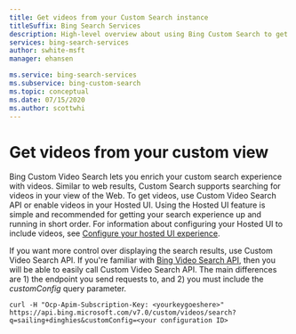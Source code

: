 ```yaml
---
title: Get videos from your Custom Search instance
titleSuffix: Bing Search Services
description: High-level overview about using Bing Custom Search to get videos from your custom view of the Web.
services: bing-search-services
author: swhite-msft
manager: ehansen

ms.service: bing-search-services
ms.subservice: bing-custom-search
ms.topic: conceptual
ms.date: 07/15/2020
ms.author: scottwhi
---
```


# Get videos from your custom view

Bing Custom Video Search lets you enrich your custom search experience with videos. Similar to web results, Custom Search supports searching for videos in your view of the Web. To get videos, use Custom Video Search API or enable videos in your Hosted UI. Using the Hosted UI feature is simple and recommended for getting your search experience up and running in short order. For information about configuring your Hosted UI to include videos, see [Configure your hosted UI experience](hosted-ui.md).

If you want more control over displaying the search results, use Custom Video Search API. If you're familiar with [Bing Video Search API](../../bing-video-search/overview.md), then you will be able to easily call Custom Video Search API. The main differences are 1) the endpoint you send requests to, and 2) you must include the *customConfig* query parameter. 

```curl
curl -H "Ocp-Apim-Subscription-Key: <yourkeygoeshere>" https://api.bing.microsoft.com/v7.0/custom/videos/search?q=sailing+dinghies&customConfig=<your configuration ID>
```


